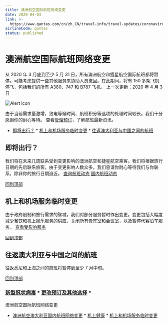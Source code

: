 ```yaml
---
title: 澳洲航空国际航班网络变更
date: 2020-04-03
link: >-
  https://www.qantas.com/cn/zh_CN/travel-info/travel-updates/coronavirus/qantas-international-network-changes.html?int_cam=cn%3Acoronavirus%3Aarticle%3A------%3Azh%3Ann
airlineCode: qantas
status: published
---
```

# 澳洲航空国际航班网络变更 

从 2020 年 3 月底到至少 5 月 31 日，所有澳洲航空和捷星航空国际航班都将暂停。可能考虑提供一些其他服务来协助人员撤回。在此期间，将有 150 多架飞机停飞，包括我们的所有 A380、747 和 B787 飞机。 上一次更新：2020 年 4 月 3 日 

![Alert icon](/content/dam/qantas/icons/flightstatus/alert-solid.svg)

由于当前需求量激增，致电等候时间、航班积分等选项的处理时间较长。我们十分感谢你的耐心等待。 查看[管理预订](/cn/zh_CN/manage-booking.html "管理预订")，了解航班最新资讯。 

* [即将出行？](#flying-soon) * [机上和机场服务临时变更](#changes-to-lounge-access-and-operations--) * [往返澳大利亚与中国之间的航班](#previously-annouced-cancellations) 

## 即将出行？ 

我们将在未来几周联系受到变更影响的澳洲航空和捷星航空乘客。我们将根据旅行日期的先后联系旅客。由于变更影响人数众多，我们恳请你耐心等待我们与你联系，除非你的旅行日期迫近。 [查询航班动态](/cn/zh_CN/travel-info/flight-status.html "查询你的航班动态") [国内航班动态](/cn/zh_CN/travel-info/travel-updates/coronavirus/qantas-australian-domestic-network-changes.html "国内航班网络变更") 

[回到顶部](#full-width-main-layout-full-width-layout-full-width-row-par-layout-column-8-4-layout-column-8-par-anchor-links)

## 机上和机场服务临时变更 

由于政府限制和旅行需求的骤减，我们对部分服务暂时作出变更。变更包括大幅度减少餐饮和机上娱乐服务的供应、关闭所有贵宾室和会议室，以及暂停代客泊车服务。 [查看受影响服务](/cn/zh_CN/travel-info/travel-updates/coronavirus/impact-to-lounges.html "查看受影响服务信息") 

[回到顶部](#full-width-main-layout-full-width-layout-full-width-row-par-layout-column-8-4-layout-column-8-par-anchor-links)

## 往返澳大利亚与中国之间的航班 

往返悉尼和上海之间的航班将暂停到至少 7 月中旬。 

[回到顶部](#full-width-main-layout-full-width-layout-full-width-row-par-layout-column-8-4-layout-column-8-par-anchor-links)

### [新型冠状病毒](/cn/zh_CN/travel-info/travel-updates/coronavirus.html)  * [更改预订及其他选择](/cn/zh_CN/travel-info/travel-updates/coronavirus/booking-changes-and-refunds.html) * 

澳洲航空国际航班网络变更

* [澳洲航空澳大利亚国内航班网络变更](/cn/zh_CN/travel-info/travel-updates/coronavirus/qantas-australian-domestic-network-changes.html) * [机上健康](/cn/zh_CN/travel-info/travel-updates/coronavirus/health-while-flying.html) * [机上和机场服务临时变更](/cn/zh_CN/travel-info/travel-updates/coronavirus/impact-to-lounges.html) 
